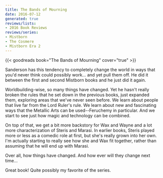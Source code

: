 ```yaml
---
title: The Bands of Mourning
date: 2016-07-12
generated: true
reviews/lists:
- 2016 Book Reviews
reviews/series:
- Mistborn
- The Cosmere
- Mistborn Era 2
---
```

{{< goodreads book="The Bands of Mourning" cover="true" >}}

Sanderson has this tendency to completely change the world in ways that you'd never think could possibly work... and yet pull them off. He did it between the first and second Mistborn books and he just did it again.  

Worldbuilding-wise, so many things have changed. Yet he hasn't really broken the rules that he set down in the previous books, just expanded them, exploring areas that we've never seen before. We learn about people that live far from the Lord Ruler's rule. We learn about new and fascinating ways that the Metallic Arts can be used--Feruchemy in particular. And we start to see just how magic and technology can be combined.  

<!--more-->

On top of that, we get a bit more backstory for Wax and Wayne and a lot more characterization of Steris and Marasi. In earlier books, Steris played more or less as a comedic role at first, but she's really grown into her own. I'm actually starting to really see how she and Wax fit together, rather than assuming that he will end up with Marasi.  

Over all, how things have changed. And how ever will they change next time...  

Great book! Quite possibly my favorite of the series.


